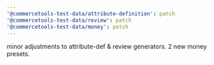 ```yaml
---
'@commercetools-test-data/attribute-definition': patch
'@commercetools-test-data/review': patch
'@commercetools-test-data/money': patch
---
```


minor adjustments to attribute-def & review generators. 2 new money presets.
